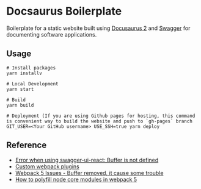 # Docsaurus Boilerplate

Boilerplate for a static website built using [Docusaurus 2](https://docusaurus.io/) and [Swagger](https://www.npmjs.com/package/swagger-ui-react) 
for documenting software applications. 

## Usage

```console
# Install packages
yarn installv

# Local Development
yarn start

# Build 
yarn build

# Deployment (If you are using Github pages for hosting, this command is convenient way to build the website and push to `gh-pages` branch
GIT_USER=<Your GitHub username> USE_SSH=true yarn deploy
```

## Reference

- [Error when using swagger-ui-react: Buffer is not defined](https://github.com/swagger-api/swagger-ui/issues/6869)
- [Custom webpack plugins](https://github.com/facebook/docusaurus/issues/2097)
- [Webpack 5 Issues - Buffer removed, it cause some trouble](https://github.com/webpack/changelog-v5/issues/10#issuecomment-615877593)
- [How to polyfill node core modules in webpack 5](https://sanchit3b.medium.com/how-to-polyfill-node-core-modules-in-webpack-5-905c1f5504a0)